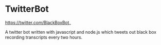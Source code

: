 # TwitterBot
https://twitter.com/BlackBoxBot_

A twitter bot written with javascript and node.js which tweets out black box recording transcripts every two hours.
